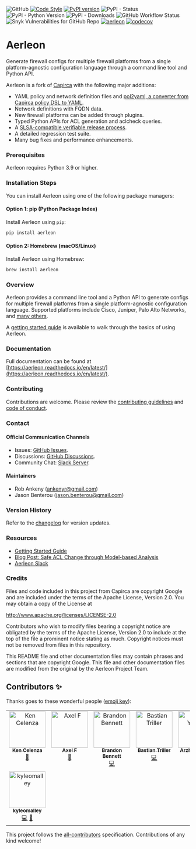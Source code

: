 ![GitHub](https://img.shields.io/github/license/aerleon/aerleon) [![Code Style](https://img.shields.io/badge/code%20style-black-000000.svg)](https://github.com/ambv/black)
[![PyPI version](https://badge.fury.io/py/aerleon.svg)](https://badge.fury.io/py/aerleon) ![PyPI - Status](https://img.shields.io/pypi/status/aerleon) ![PyPI - Python Version](https://img.shields.io/pypi/pyversions/aerleon) ![PyPI - Downloads](https://img.shields.io/pypi/dm/aerleon)
![GitHub Workflow Status](https://img.shields.io/github/actions/workflow/status/aerleon/aerleon/release.yml) ![Snyk Vulnerabilities for GitHub Repo](https://img.shields.io/snyk/vulnerabilities/github/aerleon/aerleon) [![aerleon](https://snyk.io/advisor/python/aerleon/badge.svg)](https://snyk.io/advisor/python/aerleon) [![codecov](https://codecov.io/gh/aerleon/aerleon/branch/main/graph/badge.svg?token=C13SR6GMTD)](https://codecov.io/gh/aerleon/aerleon)

# Aerleon

Generate firewall configs for multiple firewall platforms from a single platform-agnostic configuration language through a command line tool and Python API.

Aerleon is a fork of [Capirca](https://github.com/google/capirca) with the following major additions:
- YAML policy and network definition files and [pol2yaml, a converter from Capirca policy DSL to YAML](https://github.com/aerleon/pol2yaml).
- Network definitions with FQDN data.
- New firewall platforms can be added through plugins.
- Typed Python APIs for ACL generation and aclcheck queries.
- A [SLSA-compatible verifiable release process](https://aerleon.readthedocs.io/en/latest/install/#verifying-installation).
- A detailed regression test suite.
- Many bug fixes and performance enhancements.

### Prerequisites
Aerleon requires Python 3.9 or higher.

### Installation Steps
You can install Aerleon using one of the following package managers:

#### Option 1: pip (Python Package Index)
Install Aerleon using `pip`:
```bash
pip install aerleon
```

#### Option 2: Homebrew (macOS/Linux)
Install Aerleon using Homebrew:
```bash
brew install aerleon
```

### Overview
Aerleon provides a command line tool and a Python API to generate configs for multiple firewall platforms from a single platform-agnostic configuration language. Supported platforms include Cisco, Juniper, Palo Alto Networks, and [many others](https://aerleon.readthedocs.io/en/latest/#core-supported-generators).

A [getting started guide](https://aerleon.readthedocs.io/en/latest/getting_started/) is available to walk through the basics of using Aerleon.

### Documentation
Full documentation can be found at [https://aerleon.readthedocs.io/en/latest/](https://aerleon.readthedocs.io/en/latest/).

### Contributing
Contributions are welcome. Please review the [contributing guidelines](https://aerleon.readthedocs.io/en/latest/contributing/) and [code of conduct](https://github.com/aerleon/aerleon/blob/main/CODE_OF_CONDUCT.md).

### Contact
#### Official Communication Channels
- Issues: [GitHub Issues](https://github.com/aerleon/aerleon/issues).
- Discussions: [GitHub Discussions](https://github.com/aerleon/aerleon/discussions).
- Community Chat: [Slack Server](https://join.slack.com/t/aerleon/shared_invite/zt-1ngckm6oj-cK7yj63A~JgqjixEui2Vhw).

#### Maintainers
- Rob Ankeny ([ankenyr@gmail.com](mailto:ankenyr@gmail.com))
- Jason Benterou ([jason.benterou@gmail.com](mailto:jason.benterou@gmail.com))

### Version History
Refer to the [changelog](https://github.com/aerleon/aerleon/releases) for version updates.

### Resources
- [Getting Started Guide](https://aerleon.readthedocs.io/en/latest/getting_started/)
- [Blog Post: Safe ACL Change through Model-based Analysis](https://tech.ebayinc.com/engineering/safe-acl-change-through-model-based-analysis/)
- [Aerleon Slack](https://join.slack.com/t/aerleon/shared_invite/zt-1ngckm6oj-cK7yj63A~JgqjixEui2Vhw)

### Credits
Files and code included in this project from Capirca are copyright Google and
are included under the terms of the Apache License, Version 2.0. You may obtain
a copy of the License at

  <http://www.apache.org/licenses/LICENSE-2.0>

Contributors who wish to modify files bearing a copyright notice are obligated
by the terms of the Apache License, Version 2.0 to include at the top of the
file a prominent notice stating as much. Copyright notices must not be removed
from files in this repository.

This README file and other documentation files may contain phrases and sections that are copyright Google.
This file and other documentation files are modified from the original by the Aerleon Project Team.
## Contributors ✨

Thanks goes to these wonderful people ([emoji key](https://allcontributors.org/docs/en/emoji-key)):

<!-- ALL-CONTRIBUTORS-LIST:START - Do not remove or modify this section -->
<!-- prettier-ignore-start -->
<!-- markdownlint-disable -->
<table>
  <tbody>
    <tr>
      <td align="center" valign="top" width="14.28%"><a href="https://github.com/itdependsnetworks"><img src="https://avatars.githubusercontent.com/u/9260483?v=4?s=100" width="100px;" alt="Ken Celenza"/><br /><sub><b>Ken Celenza</b></sub></a><br /><a href="https://github.com/aerleon/aerleon/commits?author=itdependsnetworks" title="Documentation">📖</a></td>
      <td align="center" valign="top" width="14.28%"><a href="https://github.com/fischa"><img src="https://avatars.githubusercontent.com/u/11302991?v=4?s=100" width="100px;" alt="Axel F"/><br /><sub><b>Axel F</b></sub></a><br /><a href="https://github.com/aerleon/aerleon/commits?author=fischa" title="Documentation">📖</a></td>
      <td align="center" valign="top" width="14.28%"><a href="https://hachyderm.io/@nemith"><img src="https://avatars.githubusercontent.com/u/349360?v=4?s=100" width="100px;" alt="Brandon Bennett"/><br /><sub><b>Brandon Bennett</b></sub></a><br /><a href="https://github.com/aerleon/aerleon/commits?author=nemith" title="Code">💻</a></td>
      <td align="center" valign="top" width="14.28%"><a href="https://github.com/btriller"><img src="https://avatars.githubusercontent.com/u/851727?v=4?s=100" width="100px;" alt="Bastian Triller"/><br /><sub><b>Bastian Triller</b></sub></a><br /><a href="https://github.com/aerleon/aerleon/commits?author=btriller" title="Code">💻</a></td>
      <td align="center" valign="top" width="14.28%"><a href="https://github.com/XioNoX"><img src="https://avatars.githubusercontent.com/u/688817?v=4?s=100" width="100px;" alt="Arzhel Younsi"/><br /><sub><b>Arzhel Younsi</b></sub></a><br /><a href="https://github.com/aerleon/aerleon/commits?author=XioNoX" title="Code">💻</a></td>
      <td align="center" valign="top" width="14.28%"><a href="https://github.com/ProtonBruno"><img src="https://avatars.githubusercontent.com/u/105855897?v=4?s=100" width="100px;" alt="ProtonBruno"/><br /><sub><b>ProtonBruno</b></sub></a><br /><a href="https://github.com/aerleon/aerleon/commits?author=ProtonBruno" title="Code">💻</a></td>
      <td align="center" valign="top" width="14.28%"><a href="https://github.com/loulecrivain"><img src="https://avatars.githubusercontent.com/u/43913579?v=4?s=100" width="100px;" alt="Lou Lecrivain"/><br /><sub><b>Lou Lecrivain</b></sub></a><br /><a href="https://github.com/aerleon/aerleon/commits?author=loulecrivain" title="Code">💻</a> <a href="https://github.com/aerleon/aerleon/commits?author=loulecrivain" title="Documentation">📖</a></td>
    </tr>
    <tr>
      <td align="center" valign="top" width="14.28%"><a href="https://github.com/kyleomalley"><img src="https://avatars.githubusercontent.com/u/706840?v=4?s=100" width="100px;" alt="kyleomalley"/><br /><sub><b>kyleomalley</b></sub></a><br /><a href="https://github.com/aerleon/aerleon/commits?author=kyleomalley" title="Code">💻</a> <a href="https://github.com/aerleon/aerleon/commits?author=kyleomalley" title="Documentation">📖</a></td>
    </tr>
  </tbody>
</table>

<!-- markdownlint-restore -->
<!-- prettier-ignore-end -->

<!-- ALL-CONTRIBUTORS-LIST:END -->

This project follows the [all-contributors](https://github.com/all-contributors/all-contributors) specification. Contributions of any kind welcome!
